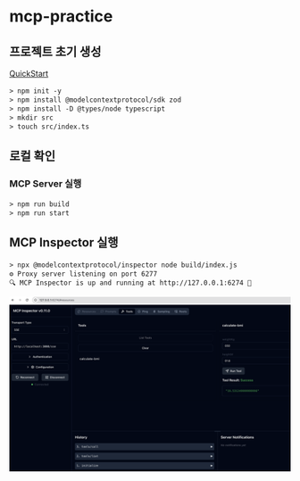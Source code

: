 # mcp-practice


## 프로젝트 초기 생성
[QuickStart](https://modelcontextprotocol.io/quickstart/server#node)

```
> npm init -y
> npm install @modelcontextprotocol/sdk zod
> npm install -D @types/node typescript
> mkdir src
> touch src/index.ts
```
## 로컬 확인
### MCP Server 실행
```
> npm run build
> npm run start
```

## MCP Inspector 실행

```
> npx @modelcontextprotocol/inspector node build/index.js
⚙️ Proxy server listening on port 6277
🔍 MCP Inspector is up and running at http://127.0.0.1:6274 🚀
```

![server connecting](./images/mcp-inspector-example.png)
